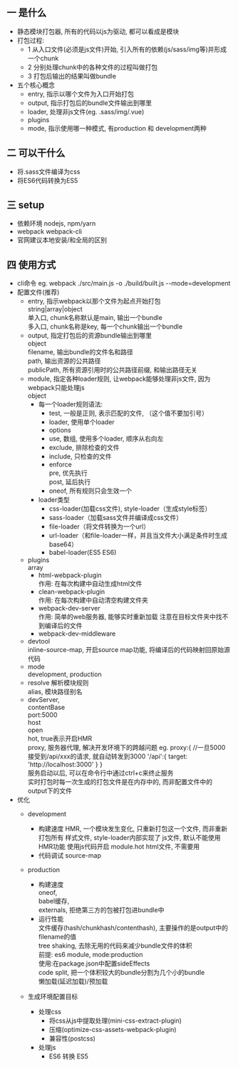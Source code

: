 ## 一 是什么
* 静态模块打包器, 所有的代码以js为驱动, 都可以看成是模块
* 打包过程:
  * 1 从入口文件(必须是js文件)开始, 引入所有的依赖(js/sass/img等)并形成一个chunk
  * 2 分别处理chunk中的各种文件的过程叫做打包
  * 3 打包后输出的结果叫做bundle
* 五个核心概念
  * entry, 指示以哪个文件为入口开始打包
  * output, 指示打包后的bundle文件输出到哪里
  * loader, 处理非js文件(eg. .sass/img/.vue)
  * plugins
  * mode, 指示使用哪一种模式, 有production 和 development两种
## 二 可以干什么
  * 将.sass文件编译为css
  * 将ES6代码转换为ES5
## 三 setup
  * 依赖环境 nodejs, npm/yarn
  * webpack webpack-cli
  * 官网建议本地安装/和全局的区别
## 四 使用方式
  * cli命令 eg. webpack ./src/main.js -o ./build/built.js --mode=development
  * 配置文件(推荐)
    * entry, 指示webpack以那个文件为起点开始打包
        <br>string|array|object
        <br>单入口, chunk名称默认是main, 输出一个bundle
        <br>多入口, chunk名称是key, 每一个chunk输出一个bundle
    * output, 指定打包后的资源bundle输出到哪里
        <br>object
        <br>filename, 输出bundle的文件名和路径
        <br>path, 输出资源的公共路径
        <br>publicPath, 所有资源引用时的公共路径前缀, 和输出路径无关
    * module, 指定各种loader规则, 让webpack能够处理非js文件, 因为webpack只能处理js
        <br>object
        * 每一个loader规则语法:
            * test, 一般是正则, 表示匹配的文件, （这个值不要加引号）
            * loader, 使用单个loader
            * options
            * use, 数组, 使用多个loader, 顺序从右向左
            * exclude, 排除检查的文件
            * include, 只检查的文件
            * enforce
            <br>pre, 优先执行
            <br>post, 延后执行
            * oneof, 所有规则只会生效一个
        * loader类型
            * css-loader(加载css文件), style-loader（生成style标签）
            * sass-loader（加载sass文件并编译成css文件）
            * file-loader（将文件转换为一个url）
            * url-loader（和file-loader一样，并且当文件大小满足条件时生成base64）
            * babel-loader(ES5 ES6)
    * plugins
        <br>array
        * html-webpack-plugin
        <br>作用: 在每次构建中自动生成html文件
        * clean-webpack-plugin
        <br>作用: 在每次构建中自动清空构建文件夹
        * webpack-dev-server
        <br>作用: 简单的web服务器, 能够实时重新加载 注意在目标文件夹中找不到编译后的文件
        * webpack-dev-middleware
    * devtool
        <br>inline-source-map, 开启source map功能, 将编译后的代码映射回原始源代码
    * mode
        <br>development, production
    * resolve 解析模块规则
        <br>alias, 模块路径别名
    * devServer,
        <br>contentBase
        <br>port:5000
        <br>host
        <br>open
        <br>hot, true表示开启HMR
        <br>proxy, 服务器代理, 解决开发环境下的跨越问题
        eg.
            proxy:{
                //一旦5000接受到/api/xxx的请求, 就自动转发到3000
                '/api':{
                    target: 'http://localhost:3000'
                }
            }
        <br>服务启动以后, 可以在命令行中通过ctrl+c来终止服务
        <br>实时打包时每一次生成的打包文件是在内存中的, 而非配置文件中的output下的文件
* 优化
    * development
        * 构建速度
            HMR, 一个模块发生变化, 只重新打包这一个文件, 而非重新打包所有
                样式文件, style-loader内部实现了
                js文件, 默认不能使用HMR功能
                    使用js代码开启
                        module.hot
                html文件, 不需要用
        * 代码调试
            source-map
    * production
        * 构建速度
            <br>oneof, 
            <br>babel缓存,
            <br>externals, 拒绝第三方的包被打包进bundle中
        * 运行性能
            <br>文件缓存(hash/chunkhash/contenthash), 主要操作的是output中的filename的值
            <br>tree shaking, 去除无用的代码来减少bundle文件的体积
            <br>前提: es6 module, mode:production
            <br>使用:在package.json中配置sideEffects
            <br>code split, 把一个体积较大的bundle分割为几个小的bundle
            <br>懒加载(延迟加载)/预加载
  
  * 生成环境配置目标
    * 处理css
      * 将css从js中提取处理(mini-css-extract-plugin)
      * 压缩(optimize-css-assets-webpack-plugin)
      * 兼容性(postcss)
    * 处理js
      * ES6 转换 ES5

            
    
